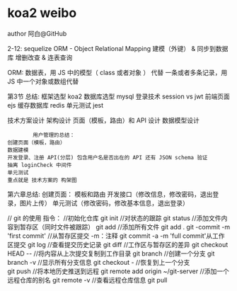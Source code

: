 # koa2 weibo
author 阿白@GitHub

2-12: sequelize
ORM - Object Relational Mapping
建模（外键） & 同步到数据库
增删改查 & 连表查询

ORM:
数据表，用 JS 中的模型（ class 或者对象 ） 代替
一条或者多条记录，用 JS 中一个对象或数组代替

第3节 总结:
框架选型 koa2 
数据库选型 mysql
登录技术 session vs jwt
前端页面 ejs
缓存数据库 redis
单元测试 jest

技术方案设计
架构设计
页面（模板，路由）和 API 设计
数据模型设计

            用户管理的总结：
    创建页面（模板，路由）
    数据建模
    开发登录、注册 API(分层) 包含用户名是否出在的 API 还有 JSON schema 验证
    抽离 loginCheck 中间件
    单元测试
    重点就是 技术方案的 构架图 
    
第六章总结:
创建页面： 模板和路由
开发接口（修改信息，修改密码，退出登录，图片上传）
单元测试（修改密码，修改基本信息，退出登录）


// git 的使用
指令：
//初始化仓库
git init 
//对状态的跟踪
git status
//添加文件内容到暂存区（同时文件被跟踪）
git add
//添加所有文件
git add .
git -commit -m 'first commit' //从暂存区提交 -m：注释
git commit -a -m 'full commit'从工作区提交
git log //查看提交历史记录
git diff //工作区与暂存区的差异
git checkout HEAD -- <file> //将内容从上次提交复制到工作目录
git branch <branchName> //创建一个分支
git branch -v //显示所有分支信息
git checkout - //恢复到上一个分支   
git push //将本地历史推送到远程
git remote add  origin ~/git-server //添加一个远程仓库的别名
git remote -v //查看远程仓库信息
git pull
	
